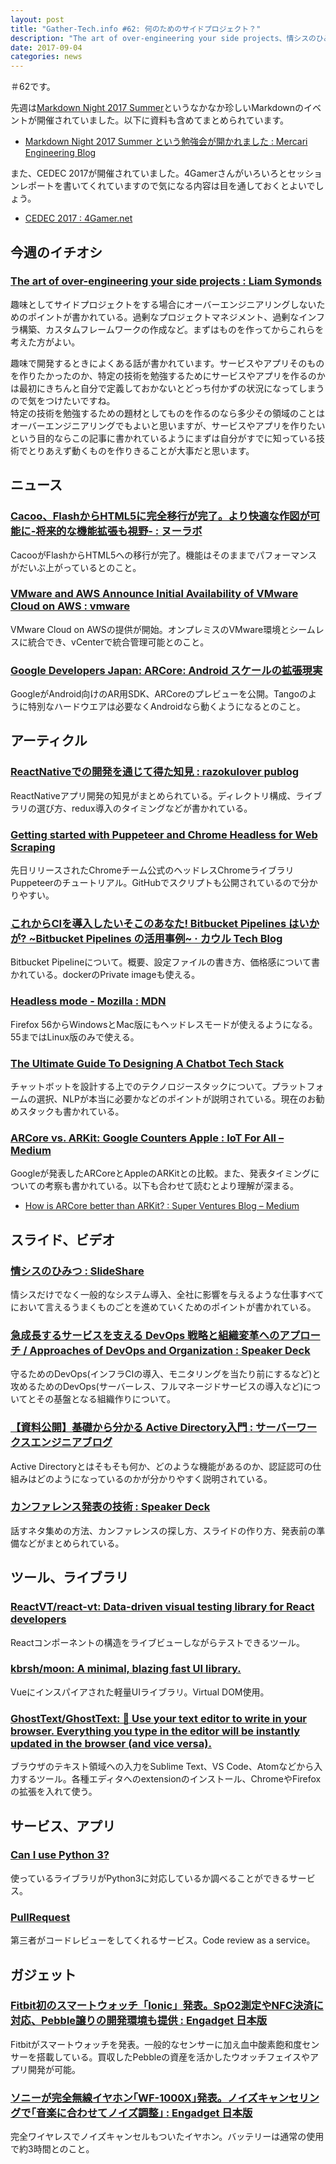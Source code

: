 ```yaml
---
layout: post
title: "Gather-Tech.info #62: 何のためのサイドプロジェクト？"
description: "The art of over-engineering your side projects、情シスのひみつ、ARCore vs. ARKit など"
date: 2017-09-04
categories: news
---
```


＃62です。

先週は[Markdown Night 2017 Summer](https://connpass.com/event/63383/)というなかなか珍しいMarkdownのイベントが開催されていました。以下に資料も含めてまとめられています。

- [Markdown Night 2017 Summer という勉強会が開かれました : Mercari Engineering Blog](http://tech.mercari.com/entry/2017/08/30/183217)

また、CEDEC 2017が開催されていました。4Gamerさんがいろいろとセッションレポートを書いてくれていますので気になる内容は目を通しておくとよいでしょう。

- [CEDEC 2017 : 4Gamer.net](http://www.4gamer.net/words/009/W00974/)

## 今週のイチオシ

### [The art of over-engineering your side projects : Liam Symonds](https://elsyms.com/the-art-of-over-engineering-your-side-projects/)

趣味としてサイドプロジェクトをする場合にオーバーエンジニアリングしないためのポイントが書かれている。過剰なプロジェクトマネジメント、過剰なインフラ構築、カスタムフレームワークの作成など。まずはものを作ってからこれらを考えた方がよい。

趣味で開発するときによくある話が書かれています。サービスやアプリそのものを作りたかったのか、特定の技術を勉強するためにサービスやアプリを作るのかは最初にきちんと自分で定義しておかないとどっち付かずの状況になってしまうので気をつけたいですね。  
特定の技術を勉強するための題材としてものを作るのなら多少その領域のことはオーバーエンジニアリングでもよいと思いますが、サービスやアプリを作りたいという目的ならこの記事に書かれているようにまずは自分がすでに知っている技術でとりあえず動くものを作りきることが大事だと思います。

## ニュース

### [Cacoo、FlashからHTML5に完全移行が完了。より快適な作図が可能に-将来的な機能拡張も視野- : ヌーラボ](https://nulab-inc.com/ja/blog/cacoo/pr-1708-cacoo-html5/)

CacooがFlashからHTML5への移行が完了。機能はそのままでパフォーマンスがだいぶ上がっているとのこと。

### [VMware and AWS Announce Initial Availability of VMware Cloud on AWS : vmware](https://www.vmware.com/company/news/releases/vmw-newsfeed.VMware-and-AWS-Announce-Initial-Availability-of-VMware-Cloud-on-AWS.2184706.html)

VMware Cloud on AWSの提供が開始。オンプレミスのVMware環境とシームレスに統合でき、vCenterで統合管理可能とのこと。

### [Google Developers Japan: ARCore: Android スケールの拡張現実](https://developers-jp.googleblog.com/2017/08/arcore-android.html)

GoogleがAndroid向けのAR用SDK、ARCoreのプレビューを公開。Tangoのように特別なハードウエアは必要なくAndroidなら動くようになるとのこと。

## アーティクル

### [ReactNativeでの開発を通じて得た知見 : razokulover publog](http://razokulover.hateblo.jp/entry/2017/08/28/173807)

ReactNativeアプリ開発の知見がまとめられている。ディレクトリ構成、ライブラリの選び方、redux導入のタイミングなどが書かれている。

### [Getting started with Puppeteer and Chrome Headless for Web Scraping](https://medium.com/@e_mad_ehsan/getting-started-with-puppeteer-and-chrome-headless-for-web-scrapping-6bf5979dee3e)

先日リリースされたChromeチーム公式のヘッドレスChromeライブラリPuppeteerのチュートリアル。GitHubでスクリプトも公開されているので分かりやすい。

### [これからCIを導入したいそこのあなた! Bitbucket Pipelines はいかが? ~Bitbucket Pipelines の活用事例~ · カウル Tech Blog](http://techblog.housmart.co.jp/2017/08/30/how-to-use-bitbucket-pipelines/)

Bitbucket Pipelineについて。概要、設定ファイルの書き方、価格感について書かれている。dockerのPrivate imageも使える。

### [Headless mode - Mozilla : MDN](https://developer.mozilla.org/en-US/Firefox/Headless_mode)

Firefox 56からWindowsとMac版にもヘッドレスモードが使えるようになる。55まではLinux版のみで使える。

### [The Ultimate Guide To Designing A Chatbot Tech Stack](https://chatbotsmagazine.com/the-ultimate-guide-to-designing-a-chatbot-tech-stack-333eceb431da)

チャットボットを設計する上でのテクノロジースタックについて。プラットフォームの選択、NLPが本当に必要かなどのポイントが説明されている。現在のお勧めスタックも書かれている。

### [ARCore vs. ARKit: Google Counters Apple : IoT For All – Medium](https://medium.com/iotforall/arcore-vs-arkit-google-counters-apple-33483c08d3da)

Googleが発表したARCoreとAppleのARKitとの比較。また、発表タイミングについての考察も書かれている。以下も合わせて読むとより理解が深まる。

- [How is ARCore better than ARKit? : Super Ventures Blog – Medium](https://medium.com/super-ventures-blog/how-is-arcore-better-than-arkit-5223e6b3e79d)

## スライド、ビデオ

### [情シスのひみつ : SlideShare](https://www.slideshare.net/cloretsblack/ss-79185381)

情シスだけでなく一般的なシステム導入、全社に影響を与えるような仕事すべてにおいて言えるうまくものごとを進めていくためのポイントが書かれている。

### [急成長するサービスを支える DevOps 戦略と組織変革へのアプローチ / Approaches of DevOps and Organization : Speaker Deck](https://speakerdeck.com/kakakakakku/approaches-of-devops-and-organization)

守るためのDevOps(インフラCIの導入、モニタリングを当たり前にするなど)と攻めるためのDevOps(サーバーレス、フルマネージドサービスの導入など)についてとその基盤となる組織作りについて。

### [【資料公開】基礎から分かる Active Directory入門 : サーバーワークスエンジニアブログ](http://blog.serverworks.co.jp/tech/2017/08/31/publish_actuvie_directory_study_material/)

Active Directoryとはそもそも何か、どのような機能があるのか、認証認可の仕組みはどのようになっているのかが分かりやすく説明されている。

### [カンファレンス発表の技術 : Speaker Deck](https://speakerdeck.com/hsbt/kanhuarensufa-biao-falseji-shu)

話すネタ集めの方法、カンファレンスの探し方、スライドの作り方、発表前の準備などがまとめられている。

## ツール、ライブラリ

### [ReactVT/react-vt: Data-driven visual testing library for React developers](https://github.com/ReactVT/react-vt)

Reactコンポーネントの構造をライブビューしながらテストできるツール。

### [kbrsh/moon: A minimal, blazing fast UI library.](https://github.com/kbrsh/moon)

Vueにインスパイアされた軽量UIライブラリ。Virtual DOM使用。

### [GhostText/GhostText: 👻 Use your text editor to write in your browser. Everything you type in the editor will be instantly updated in the browser (and vice versa).](https://github.com/GhostText/GhostText)

ブラウザのテキスト領域への入力をSublime Text、VS Code、Atomなどから入力するツール。各種エディタへのextensionのインストール、ChromeやFirefoxの拡張を入れて使う。

## サービス、アプリ

### [Can I use Python 3?](https://caniusepython3.com/)

使っているライブラリがPython3に対応しているか調べることができるサービス。

### [PullRequest](https://www.pullrequest.com/)

第三者がコードレビューをしてくれるサービス。Code review as a service。

## ガジェット

### [Fitbit初のスマートウォッチ「Ionic」発表。SpO2測定やNFC決済に対応、Pebble譲りの開発環境も提供 : Engadget 日本版](http://japanese.engadget.com/2017/08/29/fitbit-ionic-spo2-nfc-pebble/)

Fitbitがスマートウォッチを発表。一般的なセンサーに加え血中酸素飽和度センサーを搭載している。買収したPebbleの資産を活かしたウオッチフェイスやアプリ開発が可能。

### [ソニーが完全無線イヤホン｢WF-1000X｣発表。ノイズキャンセリングで｢音楽に合わせてノイズ調整｣ : Engadget 日本版](http://japanese.engadget.com/2017/08/31/wf-1000x/)

完全ワイヤレスでノイズキャンセルもついたイヤホン。バッテリーは通常の使用で約3時間とのこと。